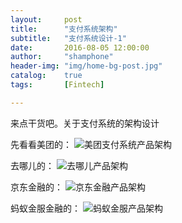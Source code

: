 ```yaml
---
layout:     post
title:      "支付系统架构"
subtitle:   "支付系统设计-1"
date:       2016-08-05 12:00:00
author:     "shamphone"
header-img: "img/home-bg-post.jpg"
catalog:	true
tags:		[Fintech]

---
```


来点干货吧。关于支付系统的架构设计

先看看美团的：
![美团支付系统产品架构](http://blog.lixf.cn/img/in-post/arch_meituan.png)

去哪儿的：
![去哪儿产品架构](http://blog.lixf.cn/img/in-post/arch_qunar.png)

京东金融的：
![京东金融产品架构](http://blog.lixf.cn/img/in-post/arch_jd.png)

蚂蚁金服金融的：
![蚂蚁金服产品架构](http://blog.lixf.cn/img/in-post/arch_alipay.png)
